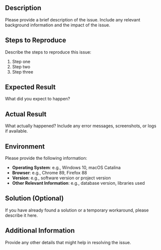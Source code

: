 ## Description

Please provide a brief description of the issue. Include any relevant background information and the impact of the issue.

## Steps to Reproduce

Describe the steps to reproduce this issue:

1. Step one
2. Step two
3. Step three

## Expected Result

What did you expect to happen?

## Actual Result

What actually happened? Include any error messages, screenshots, or logs if available.

## Environment

Please provide the following information:

- **Operating System**: e.g., Windows 10, macOS Catalina
- **Browser**: e.g., Chrome 89, Firefox 88
- **Version**: e.g., software version or project version
- **Other Relevant Information**: e.g., database version, libraries used

## Solution (Optional)

If you have already found a solution or a temporary workaround, please describe it here.

## Additional Information

Provide any other details that might help in resolving the issue.